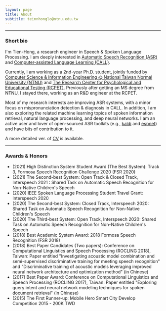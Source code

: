 ```yaml
---
layout: page
title: About
subtitle: teinnhonglo@ntnu.edu.tw
---
```


-------------------
### Short bio
I'm Tien-Hong, a research engineer in Speech & Spoken Language Processing. I am deeply interested in [Automatic Speech Recognition (ASR)](https://en.wikipedia.org/wiki/Speech_recognition) and [Computer-assisted Language Learning (CALL)](https://en.wikipedia.org/wiki/Computer-assisted_language_learning).

Currently, I am working as a 2nd-year Ph.D. student, jointly funded by [Computer Science & Information Engineering @ National Taiwan Normal University (NTNU)](https://www.csie.ntnu.edu.tw/) and [The Research Center for Psychological and Educational Testing (RCPET)](https://en.ntnu.edu.tw/p-centerrcp.php). Previously after getting an MS degree from NTNU, I stayed there, working as an R&D engineer at the RCPET.

Most of my research interests are improving ASR systems, with a minor focus on mispronunciation detection & diagnosis in CALL. In addition, I am also exploring the related machine learning topics of spoken information retrieval, natural language processing, and deep neural networks. I am an active user and lover of open-sourced ASR toolkits (e.g., [kaldi](http://kaldi-asr.org) and [espnet](https://espnet.github.io/espnet)) and have bits of contribution to it.

A more detailed ver. of [CV](https://drive.google.com/file/d/1bWguMtohTvcIdl1y_ii-H-rU7VOmXiuj/view) is available.

-------------------
### Awards & Honors
* (2021) High Distinction System Student Award (The Best System): Track 3, Formosa Speech Recognition Challenge 2020 (FSR 2020)
* (2021) The Second-best System: Open Track & Closed Track, Interspeech 2021 : Shared Task on Automatic Speech Recognition for Non-Native Children's Speech
* (2020) IEEE Spoken Language Processing Student Travel Grant: Interspeech 2020
* (2020) The Second-best System: Closed Track, Interspeech 2020: Shared Task on Automatic Speech Recognition for Non-Native Children's Speech
* (2020) The Third-best System: Open Track, Interspeech 2020: Shared Task on Automatic Speech Recognition for Non-Native Children's Speech
* (2018) Best Academic System Award: 2018 Formosa Speech Recognition (FSR 2018)
* (2018) Best Paper Candidates (Two papers): Conference on Computational Linguistics and Speech Processing (ROCLING 2018), Taiwan: Paper entitled "Investigating acoustic model combination and semi-supervised discriminative training for meeting speech recognition" and "Discriminative training of acoustic models leveraging improved neural network architecture and optimization method" (in Chinese)
* (2017) Best Paper Award: Conference on Computational Linguistics and Speech Processing (ROCLING 2017), Taiwan: Paper entitled "Exploring query intent and neural network modeling techniques for spoken document retrieval" (in Chinese)
* (2015) The First Runner-up: Mobile Hero Smart City Develop Competition 2015 - 200K TWD

